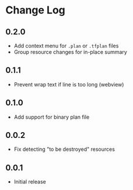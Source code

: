 # Change Log

## 0.2.0

- Add context menu for `.plan` or `.tfplan` files
- Group resource changes for in-place summary

## 0.1.1

- Prevent wrap text if line is too long (webview)

## 0.1.0

- Add support for binary plan file

## 0.0.2

- Fix detecting "to be destroyed" resources

## 0.0.1

- Initial release
